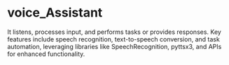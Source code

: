 # voice_Assistant
 It listens, processes input, and performs tasks or provides responses. Key features include speech recognition, text-to-speech conversion, and task automation, leveraging libraries like SpeechRecognition, pyttsx3, and APIs for enhanced functionality.
